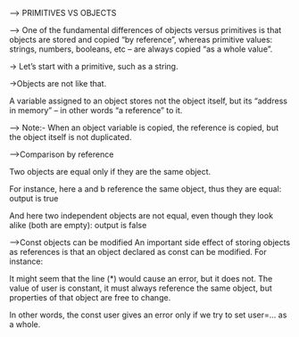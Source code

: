 --> PRIMITIVES VS OBJECTS


--> One of the fundamental differences of objects versus primitives is that objects are stored and copied “by reference”, whereas primitive values: strings, numbers, booleans, etc – are always copied “as a whole value”.

-> Let’s start with a primitive, such as a string.
<script>
    let message = "Hello!";
    let phrase = message;
</script>

->Objects are not like that.

A variable assigned to an object stores not the object itself, but its “address in memory” – in other words “a reference” to it.
<script>
    let user = {
        name: "John"
    };
</script>

--> Note:- When an object variable is copied, the reference is copied, but the object itself is not duplicated.
<script>
let user = { name: 'John' };

let admin = user; // copy the reference

admin.name = 'Pete'; // changed by the "admin" reference

alert(user.name); // 'Pete', changes are seen from the "user" reference
</script>


-->Comparison by reference

Two objects are equal only if they are the same object.
<script>
let a = {};
let b = a; // copy the reference

alert( a == b ); // true, both variables reference the same object
alert( a === b ); // true
</script>
For instance, here a and b reference the same object, thus they are equal: output is true

<script>
let a = {};
let b = {}; // two independent objects

alert( a == b ); // false
</script>
And here two independent objects are not equal, even though they look alike (both are empty): output is false


-->Const objects can be modified
An important side effect of storing objects as references is that an object declared as const can be modified.
For instance:
<script>
const user = {
  name: "John"
};

user.name = "Pete"; // (*)

alert(user.name); // Pete
</script>
It might seem that the line (*) would cause an error, but it does not. The value of user is constant, it must always reference the same object, but properties of that object are free to change.

In other words, the const user gives an error only if we try to set user=... as a whole.
